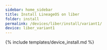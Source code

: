 ```yaml
---
sidebar: home_sidebar
title: Install LineageOS on liber
folder: install
permalink: /devices/liber/install/variant1/
device: liber_variant1
---
```

{% include templates/device_install.md %}
